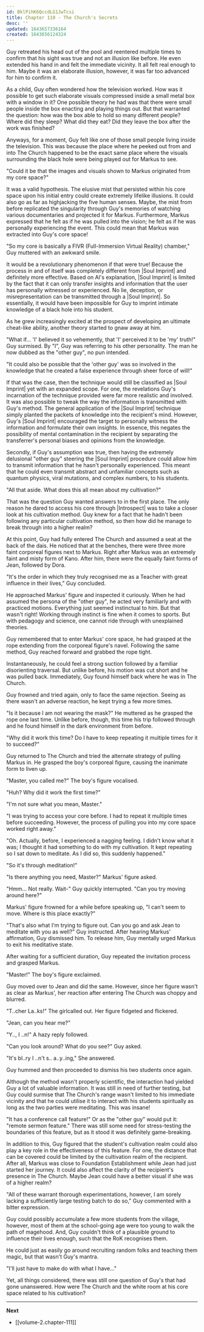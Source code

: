 ```yaml
---
id: BklPihK6QccdLG1JwTcsi
title: Chapter 110 - The Church's Secrets
desc: ''
updated: 1643657336164
created: 1643656124324
---
```


Guy retreated his head out of the pool and reentered multiple times to confirm that his sight was true and not an illusion like before. He even extended his hand in and felt the immediate vicinity. It all felt real enough to him. Maybe it was an elaborate illusion, however, it was far too advanced for him to confirm it.

As a child, Guy often wondered how the television worked. How was it possible to get such elaborate visuals compressed inside a small metal box with a window in it? One possible theory he had was that there were small people inside the box enacting and playing things out. But that warranted the question: how was the box able to hold so many different people? Where did they sleep? What did they eat? Did they leave the box after the work was finished?

Anyways, for a moment, Guy felt like one of those small people living inside the television. This was because the place where he peeked out from and into The Church happened to be the exact same place where the visuals surrounding the black hole were being played out for Markus to see.

"Could it be that the images and visuals shown to Markus originated from my core space?"

It was a valid hypothesis. The elusive mist that persisted within his core space upon his initial entry could create extremely lifelike illusions. It could also go as far as highjacking the five human senses. Maybe, the mist from before replicated the singularity through Guy's memories of watching various documentaries and projected it for Markus. Furthermore, Markus expressed that he felt as if he was pulled into the vision; he felt as if he was personally experiencing the event. This could mean that Markus was extracted into Guy's core space!

"So my core is basically a FIVR (Full-Immersion Virtual Reality) chamber," Guy muttered with an awkward smile.

It would be a revolutionary phenomenon if that were true! Because the process in and of itself was completely different from |Soul Imprint| and definitely more effective. Based on Al's explanation, |Soul Imprint| is limited by the fact that it can only transfer insights and information that the user has personally witnessed or experienced. No lie, deception, or misrepresentation can be transmitted through a |Soul Imprint|. So essentially, it would have been impossible for Guy to imprint intimate knowledge of a black hole into his student.

As he grew increasingly excited at the prospect of developing an ultimate cheat-like ability, another theory started to gnaw away at him.

"What if... 'I' believed it so vehemently, that 'I' perceived it to be 'my' truth!" Guy surmised. By "I", Guy was referring to his other personality. The man he now dubbed as the "other guy", no pun intended.

"It could also be possible that the 'other guy' was so involved in the knowledge that he created a false experience through sheer force of will!"

If that was the case, then the technique would still be classified as |Soul Imprint| yet with an expanded scope. For one, the revelations Guy's incarnation of the technique provided were far more realistic and involved. It was also possible to tweak the way the information is transmitted with Guy's method. The general application of the |Soul Imprint| technique simply planted the packets of knowledge into the recipient's mind. However, Guy's |Soul Imprint| encouraged the target to personally witness the information and formulate their own insights. In essence, this negates the possibility of mental contamination in the recipient by separating the transferrer's personal biases and opinions from the knowledge.

Secondly, if Guy's assumption was true, then having the extremely delusional "other guy" steering the |Soul Imprint| procedure could allow him to transmit information that he hasn't personally experienced. This meant that he could even transmit abstract and unfamiliar concepts such as quantum physics, viral mutations, and complex numbers, to his students.

"All that aside. What does this all mean about my cultivation?"

That was the question Guy wanted answers to in the first place. The only reason he dared to access his core through |Introspect| was to take a closer look at his cultivation method. Guy knew for a fact that he hadn't been following any particular cultivation method, so then how did he manage to break through into a higher realm?

At this point, Guy had fully entered The Church and assumed a seat at the back of the dais. He noticed that at the benches, there were three more faint corporeal figures next to Markus. Right after Markus was an extremely faint and misty form of Kano. After him, there were the equally faint forms of Jean, followed by Dora.

"It's the order in which they truly recognised me as a Teacher with great influence in their lives," Guy concluded.

He approached Markus' figure and inspected it curiously. When he had assumed the persona of the "other guy", he acted very familiarly and with practiced motions. Everything just seemed instinctual to him. But that wasn't right! Working through instinct is fine when it comes to sports. But with pedagogy and science, one cannot ride through with unexplained theories.

Guy remembered that to enter Markus' core space, he had grasped at the rope extending from the corporeal figure's navel. Following the same method, Guy reached forward and grabbed the rope tight.

Instantaneously, he could feel a strong suction followed by a familiar disorienting traversal. But unlike before, his motion was cut short and he was pulled back. Immediately, Guy found himself back where he was in The Church.

Guy frowned and tried again, only to face the same rejection. Seeing as there wasn't an adverse reaction, he kept trying a few more times.

"Is it because I am not wearing the mask?" He muttered as he grasped the rope one last time. Unlike before, though, this time his trip followed through and he found himself in the dark environment from before.

"Why did it work this time? Do I have to keep repeating it multiple times for it to succeed?"

Guy returned to The Church and tried the alternate strategy of pulling Markus in. He grasped the boy's corporeal figure, causing the inanimate form to liven up.

"Master, you called me?" The boy's figure vocalised.

"Huh? Why did it work the first time?"

"I'm not sure what you mean, Master."

"I was trying to access your core before. I had to repeat it multiple times before succeeding. However, the process of pulling you into my core space worked right away."

"Oh. Actually, before, I experienced a nagging feeling. I didn't know what it was; I thought it had something to do with my cultivation. It kept repeating so I sat down to meditate. As I did so, this suddenly happened."

"So it's through meditation!"

"Is there anything you need, Master?" Markus' figure asked.

"Hmm... Not really. Wait-" Guy quickly interrupted. "Can you try moving around here?"

Markus' figure frowned for a while before speaking up, "I can't seem to move. Where is this place exactly?"

"That's also what I'm trying to figure out. Can you go and ask Jean to meditate with you as well?" Guy instructed. After hearing Markus' affirmation, Guy dismissed him. To release him, Guy mentally urged Markus to exit his meditative state.

After waiting for a sufficient duration, Guy repeated the invitation process and grasped Markus.

"Master!" The boy's figure exclaimed.

Guy moved over to Jean and did the same. However, since her figure wasn't as clear as Markus', her reaction after entering The Church was choppy and blurred.

"T..cher La..ks!" The girlcalled out. Her figure fidgeted and flickered.

"Jean, can you hear me?"

"Y.., I ..n!" A hazy reply followed.

"Can you look around? What do you see?" Guy asked.

"It's bl..ry I ..n't s.. a..y..ing," She answered.

Guy hummed and then proceeded to dismiss his two students once again.

Although the method wasn't properly scientific, the interaction had yielded Guy a lot of valuable information. It was still in need of further testing, but Guy could surmise that The Church's range wasn't limited to his immediate vicinity and that he could utilise it to interact with his students spiritually as long as the two parties were meditating. This was insane!

"It has a conference call feature!" Or as the "other guy" would put it: "remote sermon feature." There was still some need for stress-testing the boundaries of this feature, but as it stood it was definitely game-breaking.

In addition to this, Guy figured that the student's cultivation realm could also play a key role in the effectiveness of this feature. For one, the distance that can be covered could be limited by the cultivation realm of the recipient. After all, Markus was close to Foundation Establishment while Jean had just started her journey. It could also affect the clarity of the recipient's presence in The Church. Maybe Jean could have a better visual if she was of a higher realm?

"All of these warrant thorough experimentations, however, I am sorely lacking a sufficiently large testing batch to do so," Guy commented with a bitter expression.

Guy could possibly accumulate a few more students from the village, however, most of them at the school-going age were too young to walk the path of magehood. And, Guy couldn't think of a plausible ground to influence their lives enough, such that the RoK recognises them.

He could just as easily go around recruiting random folks and teaching them magic, but that wasn't Guy's mantra.

"I'll just have to make do with what I have..."

Yet, all things considered, there was still one question of Guy's that had gone unanswered. How were The Church and the white room at his core space related to his cultivation?

____

**Next**
* [[volume-2.chapter-111]]